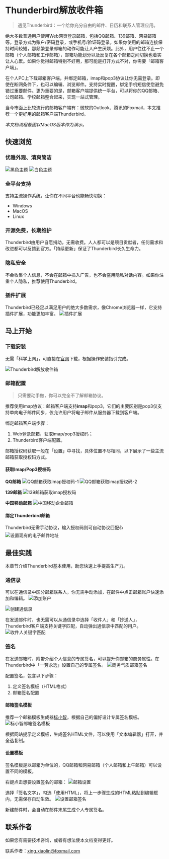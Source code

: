 # Thunderbird解放收件箱

> 遇见Thunderbird：一个给你充分自由的邮件、日历和联系人管理应用。

绝大多数普通用户使用Web网页登录邮箱，包括QQ邮箱、139邮箱、网易邮箱等。登录方式为账户/密码登录，或手机号/验证码登录。如果你使用的邮箱连接保持时间较短，那频繁登录邮箱的动作可能让人产生厌烦。此外，用户往往不止一个邮箱（个人邮箱和工作邮箱），邮箱功能划分以及反复在各个邮箱之间切换也着实让人心累。如果你觉得邮箱特别不好用，那可能是打开方式不对，你需要「邮箱客户端」。

在个人PC上下载邮箱客户端，并绑定邮箱，imap和pop3协议让你无需登录。即使在断网条件下，也可以编辑、浏览邮件。支持实时提醒，绑定手机短信使您避免错过重要邮件。更为重要的是，邮箱客户端提供统一平台，可以将你的QQ邮箱、公司邮箱、学校邮箱整合起来，实现一站式管理。

当今市面上比较流行的邮箱客户端有：微软的Outlook、腾讯的Foxmail，本文推荐一个更好用的邮箱客户端Thunderbird。

*本文档流程截图以MacOS版本作为演示。*

## 快速浏览

### 优雅外观、清爽简洁

![黑色主题](assets/thunderbird-lookup.png)
![白色主题](assets/thunderbird-lookup2.png)

### 全平台支持

支持主流操作系统，让你在不同平台也能畅快切换：

- Windows
- MacOS
- Linux

### 开源免费，长期维护

Thunderbird由用户自愿捐助，无需收费。人人都可以是项目贡献者，任何需求和改进都可以反馈到官方。「持续更新」保证了Thunderbird长久生命力。

### 隐私安全

不会收集个人信息，不会在邮箱中插入广告，也不会盗用隐私对话内容。如果你注重个人隐私，推荐使用Thunderbird。

### 插件扩展

Thunderbird已经足以满足用户的绝大多数需求，像Chrome浏览器一样，它支持插件扩展，功能更加丰富。
![插件扩展](assets/thunderbird-plug.png)

## 马上开始

### 下载安装

无需「科学上网」，可直接在[官网](https://www.thunderbird.net/zh-CN/thunderbird/all/)下载，根据操作安装指引完成。

![Thunderbird解放收件箱](assets/thunderbird.png)

### 邮箱配置

> 只需要动手做，你可以完全不了解邮箱协议。

推荐使用imap协议：邮箱客户端支持**imap**和pop3，它们的主要区别是pop3仅支持单向电子邮件同步，仅允许用户将电子邮件从服务器下载到客户端。

绑定邮箱客户端步骤：

1. Web登录邮箱，获取imap/pop3授权码；
2. Thunderbird客户端配置。

邮箱授权码获取一般在「设置」中寻找，具体位置不尽相同，以下展示了一些主流邮箱获取授权码方式。

#### 获取Imap/Pop3授权码

**QQ邮箱**
![QQ邮箱获取imap授权码-1](assets/mail-qq.png)
![QQ邮箱获取imap授权码-2](assets/mail-qq-imap.png)

**139邮箱**
![139邮箱获取imap授权码](assets/mail-139.png)

**中国移动邮箱**
![中国移动企业邮箱](assets/chinamobile.png)

#### 绑定Thunderbird邮箱

Thunderbird无需手动协议，输入授权码则可自动协议匹配👍
![设置现有的电子邮件地址](assets/thunderbird-email.png)

## 最佳实践

本章节介绍Thunderbird基本使用，助您快速上手提高生产力。

### 通信录

可以在通信录中区分邮箱联系人，你无需手动添加，在邮件中点击邮箱账户快速添加和编辑。
![添加账户](assets/email-add-user.png)

![创建通信录](assets/email-add-menu.png)

在发送邮件时，也无需可以从通信录中选择「收件人」和「抄送人」，Thunderbird客户端支持关键字匹配，自动弹出通信录中匹配的用户。
![收件人关键字匹配](assets/email-word-match.png)

### 签名

在发送邮箱时，附带介绍个人信息的专属签名，可以提升你邮箱的商务属性。在Thunderbird中「一劳永逸」设置自己的专属签名。
![商务气质邮箱签名](assets/email-signature.png)

配置签名，包含以下步骤：

1. 定义签名模板（HTML格式）
2. 邮箱签名配置

#### 邮箱签名模板

推荐一个邮箱模板生成器[标小智](https://www.logosc.cn/email-signature-generator#templates)，根据自己的偏好设计专属签名模板。
![标小智邮箱签名模板](assets/email-signature-template.png)

根据网站提示定义模板，生成签名HTML文件，可以使用「文本编辑器」打开，并全选复制。

#### 设置模板

签名模板是以邮箱为单位的，QQ邮箱和网易邮箱（个人邮箱和上午邮箱）可以设置不同的模板。

右键点击想要设置签名的邮箱：
![邮箱设置](assets/mail-setting.png)

选择「签名文字」，勾选「使用HTML」，将上一步骤生成的HTML粘贴到编辑框内，无需保存自动生效。
![设置邮箱签名](assets/mail-setting-signature.png)

新建邮件时，会自动在邮件末尾生成个人专属签名。

## 联系作者

如果您有需要技术咨询，或者有想法使本文档变得更好。

联系作者：xing.xiaolin@foxmail.com
